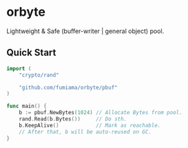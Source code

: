 # orbyte
Lightweight &amp; Safe (buffer-writer | general object) pool.

## Quick Start
```go
import (
    "crypto/rand"

    "github.com/fumiama/orbyte/pbuf"
)

func main() {
    b := pbuf.NewBytes(1024) // Allocate Bytes from pool.
    rand.Read(b.Bytes())     // Do sth.
    b.KeepAlive()            // Mark as reachable.
    // After that, b will be auto-reused on GC.
}
```
